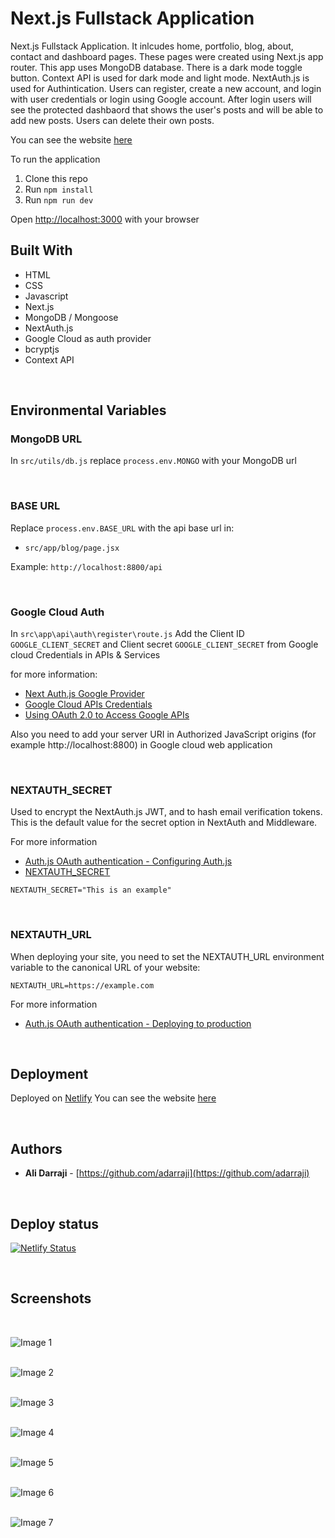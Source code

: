 

# Next.js Fullstack Application

 Next.js Fullstack Application. It inlcudes home, portfolio, blog, about, contact and dashboard pages. These pages were created using Next.js app router. This app uses MongoDB  database. There is a dark mode toggle button. Context API is used for dark mode and light mode. NextAuth.js is used for Authintication. Users can register, create a new account, and login with user credentials or login using Google account. After login users will see the protected dashbaord that shows the user's posts and will be able to add new posts. Users can delete their own posts.

 You can see the website [here](https://nextjsblog2.netlify.app)


 To run the application

1. Clone this repo
2. Run `npm install`
3. Run `npm run dev`

Open [http://localhost:3000](http://localhost:3000) with your browser


## Built With

* HTML
* CSS
* Javascript
* Next.js
* MongoDB / Mongoose
* NextAuth.js
* Google Cloud as auth provider
* bcryptjs
* Context API

<br />

## Environmental Variables

### MongoDB URL

In `src/utils/db.js` replace `process.env.MONGO` with your MongoDB url 

<br />

### BASE URL
Replace `process.env.BASE_URL` with the api base url in:

* `src/app/blog/page.jsx`


Example: `http://localhost:8800/api`

<br />

### Google Cloud Auth

In `src\app\api\auth\register\route.js` Add the Client ID `GOOGLE_CLIENT_SECRET` and Client secret `GOOGLE_CLIENT_SECRET` from Google cloud Credentials in APIs & Services 

for more information:

* [Next Auth.js Google Provider](https://next-auth.js.org/providers/google)
* [Google Cloud APIs Credentials](https://console.developers.google.com/apis/credentials)
* [Using OAuth 2.0 to Access Google APIs](https://developers.google.com/identity/protocols/oauth2)


Also you need to add your server URI in Authorized JavaScript origins (for example http://localhost:8800) in Google cloud web application  

<br />

### NEXTAUTH_SECRET

Used to encrypt the NextAuth.js JWT, and to hash email verification tokens. This is the default value for the secret option in NextAuth and Middleware.

For more information
* [Auth.js OAuth authentication - Configuring Auth.js](https://authjs.dev/getting-started/oauth-tutorial#1-configuring-authjs)
* [NEXTAUTH_SECRET](https://next-auth.js.org/configuration/options#nextauth_secret)

`NEXTAUTH_SECRET="This is an example"`

<br />

###  NEXTAUTH_URL 

When deploying your site, you need to set the NEXTAUTH_URL environment variable to the canonical URL of your website:

`NEXTAUTH_URL=https://example.com`

For more information
* [Auth.js OAuth authentication - Deploying to production](https://authjs.dev/getting-started/oauth-tutorial#4-deploying-to-production)

<br />

## Deployment

Deployed on [Netlify](https://netlify.com)
You can see the website [here](https://nextjsblog2.netlify.app)

<br />

## Authors

- **Ali Darraji** - [https://github.com/adarraji](https://github.com/adarraji)

<br />

## Deploy status
[![Netlify Status](https://api.netlify.com/api/v1/badges/a338ecac-c5a1-4ba2-bf7d-186ab51bbc49/deploy-status)](https://app.netlify.com/sites/nextjsblog2/deploys)

<br />

## Screenshots
<br />

![Image 1](public/images/image-01.png)
<br />
<br />

![Image 2](public/images/image-02.png)
<br />
<br />

![Image 3](public/images/image-03.png)
<br />
<br />

![Image 4](public/images/image-04.png)
<br />
<br />

![Image 5](public/images/image-05.png)
<br />
<br />

![Image 6](public/images/image-06.png)
<br />
<br />

![Image 7](public/images/image-07.png)
<br />
<br />

<br />
<br />
<br />
